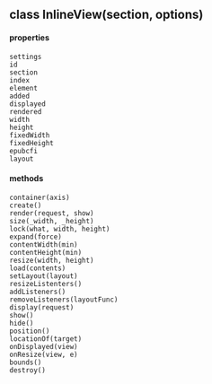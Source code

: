 ## class InlineView(section, options)
   #### properties
    settings
    id
    section
    index
    element
    added
    displayed
    rendered
    width
    height 
    fixedWidth
    fixedHeight
    epubcfi
    layout
  #### methods
    container(axis)
    create()
    render(request, show)
    size(_width, _height)
    lock(what, width, height)
    expand(force)
    contentWidth(min)
    contentHeight(min)
    resize(width, height)
    load(contents)
    setLayout(layout)
    resizeListenters()
    addListeners()
    removeListeners(layoutFunc)
    display(request)
    show()
    hide()
    position()
    locationOf(target)
    onDisplayed(view)
    onResize(view, e)
    bounds()
    destroy()